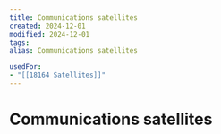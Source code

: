 ```yaml
---
title: Communications satellites
created: 2024-12-01
modified: 2024-12-01
tags: 
alias: Communications satellites

usedFor:
- "[[18164 Satellites]]"
---
```

# Communications satellites
